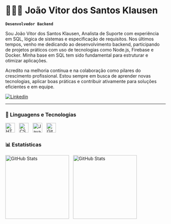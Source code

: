 # 👩🏻‍💻 João Vitor dos Santos Klausen

**`Desenvolvedor Backend`**

Sou João Vitor dos Santos Klausen, Analista de Suporte com experiência em SQL, lógica de sistemas e especificação de requisitos. Nos últimos tempos, venho me dedicando ao desenvolvimento backend, participando de projetos práticos com uso de tecnologias como Node.js, Firebase e Docker. Minha base em SQL tem sido fundamental para estruturar e otimizar aplicações.

Acredito na melhoria contínua e na colaboração como pilares do crescimento profissional. Estou sempre em busca de aprender novas tecnologias, aplicar boas práticas e contribuir ativamente para soluções eficientes e em equipe.

<p align="left">
    <a href="https://www.linkedin.com/in/jo%C3%A3o-vitor-klausen-169b53161/">
        <img 
            alt="Linkedin" 
            src="https://custom-icon-badges.demolab.com/badge/Linkedin-blue.svg?logo=linkedin&logoSource=feather"
        />
    </a>
</p>

---

### 🤖 Linguagens e Tecnologias

<img 
    align="left" 
    alt="HTML"
    title="HTML" 
    width="30px" 
    style="padding-right: 10px;" 
    src="https://cdn.jsdelivr.net/gh/devicons/devicon@latest/icons/html5/html5-original.svg" 
/>
<img 
    align="left" 
    alt="CSS" 
    title="CSS"
    width="30px" 
    style="padding-right: 10px;" 
    src="https://cdn.jsdelivr.net/gh/devicons/devicon@latest/icons/css3/css3-original.svg" 
/>
<img 
    align="left" 
    alt="JavaScript" 
    title="JavaScript"
    width="30px" 
    style="padding-right: 10px;" 
    src="https://cdn.jsdelivr.net/gh/devicons/devicon@latest/icons/javascript/javascript-original.svg" 
/>
<img 
    align="left" 
    alt="Git" 
    title="Git"
    width="30px" 
    style="padding-right: 10px;" 
    src="https://cdn.jsdelivr.net/gh/devicons/devicon@latest/icons/git/git-original.svg" 
/>

<br/>
<br/>

### 📊 Estatísticas

<p>
  <img 
    align="left" 
    alt="GitHub Stats" 
    height="200" 
    style="padding-right: 10px;" 
    src="https://github-readme-stats.vercel.app/api?username=klausenjoao&show_icons=true&theme=tokyonight&include_all_commits=true&locale=pt-br&cache_buster=1" 
  />

<img 
      align="left" 
      alt="GitHub Stats" 
      height="200" 
      src="https://github-readme-stats.vercel.app/api/top-langs/?username=klausenjoao&theme=tokyonight&layout=compact&custom_title=Tecnologias&langs_count=9" 
  />
</p>
